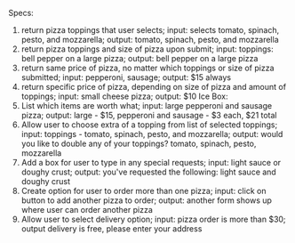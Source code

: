 Specs:
1. return pizza toppings that user selects; input: selects tomato, spinach, pesto, and mozzarella; output: tomato, spinach, pesto, and mozzarella
2. return pizza toppings and size of pizza upon submit; input: toppings: bell pepper on a large pizza; output: bell pepper on a large pizza
3. return same price of pizza, no matter which toppings or size of pizza submitted; input: pepperoni, sausage; output: $15 always
4. return specific price of pizza, depending on size of pizza and amount of toppings; input: small cheese pizza; output: $10
Ice Box:
5. List which items are worth what; input: large pepperoni and sausage pizza; output: large - $15, pepperoni and sausage - $3 each, $21 total
6. Allow user to choose extra of a topping from list of selected toppings; input: toppings - tomato, spinach, pesto, and mozzarella; output: would you like to double any of your toppings? tomato, spinach, pesto, mozzarella
7. Add a box for user to type in any special requests; input: light sauce or doughy crust; output: you've requested the following: light sauce and doughy crust
8. Create option for user to order more than one pizza; input: click on button to add another pizza to order; output: another form shows up where user can order another pizza
9. Allow user to select delivery option; input: pizza order is more than $30; output delivery is free, please enter your address
